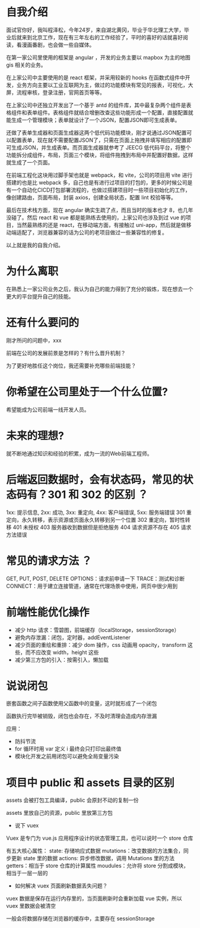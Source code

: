 # 自我介绍

面试官你好，我叫程泽松，今年24岁，来自湖北黄冈，毕业于华北理工大学，毕业后就来到北京工作，现在有三年左右的工作经验了，平时的喜好的话就喜好阅读，看漫画番剧，也会做一些自媒体。

在第一家公司里使用的框架是 angular ，开发的业务主要以 mapbox 为主的地图 gis 相关的业务。

在上家公司中主要使用的是 react 框架，并采用较新的 hooks 在函数式组件中开发，业务方向主要以工业互联网为主，做过的功能模块有常见的报表，可视化，大屏，流程审核，登录注册，官网首页等等。	

在上家公司中还独立开发出了一个基于 antd 的组件库，其中最复杂两个组件是表格组件和表单组件。表格组件就结合增删改查这些功能形成一个配置，直接配置就能生成一个管理模块；表单就设计了一个JSON，配置JSON即可生成表单。

还做了表单生成器和页面生成器这两个低代码功能模块，刚才说通过JSON配置可以配置表单，现在就不需要配置JSON了，只需在页面上拖拽并填写相应的配置即可生成JSON，并生成表单。而页面生成器就参考了 JEECG 低代码平台，将整个功能拆分成组件，布局，页面三个模块，将组件拖拽到布局中并配置好数据，这样就生成了一个页面。

在前端工程化这块用过脚手架也就是 webpack，和 vite，公司的项目用 vite 进行搭建的也是比 webpack 多，自己也是有进行过项目的打包的，更多的时候公司是有一个自动化CICD打包部署流程的，也做过搭建项目时一些项目初始化的工作，像创建路由，页面布局，封装 axios，创建全局状态，配置 lint 校验等等。

最后在技术栈方面，现在 angular 确实生疏了点，而且当时的版本也才 8，也几年没碰了。然后 react 和 vue 都是能熟练去使用的，上家公司也涉及到过 vue 的项目，当然最熟练的还是 react，在移动端方面，有接触过 uni-app，然后就是做移动端适配了，浏览器兼容的话为公司的老项目做过一些兼容性的修复。

以上就是我的自我介绍。

# 为什么离职

在熟悉上一家公司业务之后，我认为自己的能力得到了充分的锻炼，现在想去一个更大的平台提升自己的技能。

# 还有什么要问的

刚才所问的问题中，xxx 

前端在公司的发展前景是怎样的？有什么晋升机制？

为了更好地胜任这个岗位，我还需要补充哪些前端技能？

# 你希望在公司里处于一个什么位置?

希望能成为公司前端一线开发人员。

# 未来的理想?

就不断地通过知识和经验的积累，成为一流的Web前端工程师。

# 后端返回数据时，会有状态码，常见的状态码有？301 和 302 的区别 ？

1xx: 提示信息, 2xx: 成功, 3xx: 重定向, 4xx: 客户端错误, 5xx: 服务端错误
301 重定向，永久转移，表示资源或页面永久转移到另一个位置
302 重定向，暂时性转移
401 未授权
403 服务器收到数据但是拒绝服务
404 请求资源不存在
405 请求方法错误

# 常见的请求方法 ？

GET, PUT, POST, DELETE
OPTIONS：请求前申请一下
TRACE：测试和诊断
CONNECT：用于建立连接管道，通常在代理场景中使用，网页中很少用到

# 前端性能优化操作

- 减少 http 请求：雪碧图，前端缓存（localStorage，sessionStorage）
- 避免内存泄漏：闭包，定时器，addEventListener
- 减少页面的重绘和重排：减少 dom 操作，css 动画用 opacity，transform 这些，而不应改变 width，height 这些
- 减少第三方包的引入：按需引入，懒加载

# 说说闭包

嵌套函数之间子函数使用父函数中的变量，这时就形成了一个闭包

函数执行完毕被销毁，闭包也会存在，不及时清理会造成内存泄漏

应用：
  - 防抖节流
  - for 循环时用 var 定义 i 最终会只打印出最终值
  - 模块化开发之前用闭包可以避免全局变量污染

# 项目中 public 和 assets 目录的区别

assets 会被打包工具编译，public 会原封不动的复制一份

assets 里放自己的资源，public 里放第三方包






- 说下 vuex

Vuex 是专门为 vue.js 应用程序设计的状态管理工具，也可以说时一个 store 仓库

有五大核心属性： 
state: 存储响应式数据
mutations：改变数据的方法集合，同步更新 state 里的数据
actions: 异步修改数据，调用 Mutations 里的方法
getters：相当于 store 仓库的计算属性
moudules：允许将 store 分割成模块，相当于一层一层的

- 如何解决 vuex 页面刷新数据丢失问题？

vuex 数据是保存在运行内存里的，当页面刷新时会重新加载 vue 实例，所以 vuex 里数据会被清空

一般会将数据存储在浏览器的缓存中，主要存在 sessionStorage